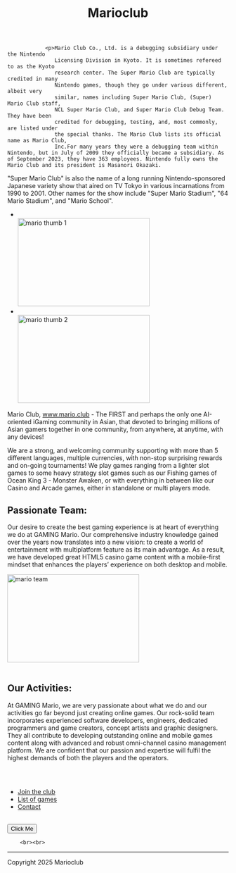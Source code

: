 <!DOCTYPE html>
<html>
    <head>
        <link rel= "stylesheet" href="style.css">
        <link rel="join the club" href="join.html">
        <link rel="list of games" href="games.html">
    </head>
    <body>
        <header>
            <h1>Marioclub</h1>
        </header>
        <main>
            <article>
               
                <p>Mario Club Co., Ltd. is a debugging subsidiary under the Nintendo 
                   Licensing Division in Kyoto. It is sometimes refereed to as the Kyoto 
                   research center. The Super Mario Club are typically credited in many 
                   Nintendo games, though they go under various different, albeit very 
                   similar, names including Super Mario Club, (Super) Mario Club staff, 
                   NCL Super Mario Club, and Super Mario Club Debug Team. They have been 
                   credited for debugging, testing, and, most commonly, are listed under 
                   the special thanks. The Mario Club lists its official name as Mario Club, 
                   Inc.For many years they were a debugging team within Nintendo, but in July of 2009 they officially became a subsidiary. As of September 2023, they have 363 employees. Nintendo fully owns the Mario Club and its president is Masanori Okazaki.

"Super Mario Club" is also the name of a long running Nintendo-sponsored Japanese variety show that aired on TV Tokyo in various incarnations from 1990 to 2001. Other names for the show include "Super Mario Stadium", "64 Mario Stadium", and "Mario School".</p>
            </article>
            <ul class="images">
                <li><br><img src="img/thumb-1.mario.png" alt="mario thumb 1" width="300" height="200"></li>
                <li><br><img src="img/thumb-2.mario.png" alt="mario thumb 2" width="300" height="200"></li>
            </ul>
            <p>Mario Club, www.mario.club - The FIRST and perhaps the only one AI-oriented iGaming community in Asian, that devoted to bringing millions of Asian gamers together in one community, from anywhere, at anytime, with any devices!

We are a strong, and welcoming community supporting with more than 5 different languages, multiple currencies, with non-stop surprising rewards and on-going tournaments! We play games ranging from a lighter slot games to some heavy strategy slot games such as our Fishing games of Ocean King 3 - Monster Awaken, or with everything in between like our Casino and Arcade games, either in standalone or multi players mode.
</p>
<h2>Passionate Team:</h2>
<p class="para">Our desire to create the best gaming experience is at heart of everything we do at GAMING Mario. Our comprehensive industry knowledge gained over the years now translates into a new vision: to create a world of entertainment with multiplatform feature as its main advantage. As a result, we have developed great HTML5 casino game content with a mobile-first mindset that enhances the players’ experience on both desktop and mobile.</p>
<img src="img/mario.team.png" alt="mario team" width="300" height="200">
<br>
<br>
<h2>Our Activities:</h2>
<p class="PARA">At GAMING Mario, we are very passionate about what we do and our activities go far beyond just creating online games. Our rock-solid team incorporates experienced software developers, engineers, dedicated programmers and game creators, concept artists and graphic designers. They all contribute to developing outstanding online and mobile games content along with advanced and robust omni-channel casino management platform. We are confident that our passion and expertise will fulfil the highest demands of both the players and the operators.</p>
<br>
<nav class="main-nav">
        <ul>
            <h2></h2>
            <li><a href="/join.html" class="join">Join the club</a></li>
            <li><a href="/games.html">List of games</a></li>
            <li><a href="/contac.html">Contact</a></li>
         </ul>
        </nav>
        </main>
        <br>
<button onclick="handleClick()">Click Me</button>
<script src="script.js"></script>
    
        <br><br>
<hr>
        <footer>
            <p class="copyright">Copyright 2025 Marioclub</p>
        </footer>
    </body>
</html>
